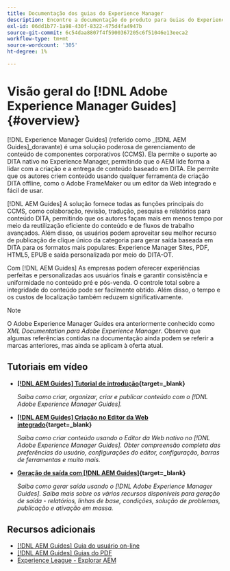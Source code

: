 ```yaml
---
title: Documentação dos guias do Experience Manager
description: Encontre a documentação do produto para Guias do Experience Manager (antigo XML Documentation para Adobe Experience Manager). Saiba mais sobre o suporte ao DITA nativo e a criação estruturada no Experience Manager.
exl-id: 06dd1b77-1a98-430f-8322-475d4fa4947b
source-git-commit: 6c54daa8807f4f5900367205c6f51046e13eeca2
workflow-type: tm+mt
source-wordcount: '305'
ht-degree: 1%

---
```


# Visão geral do [!DNL Adobe Experience Manager Guides] {#overview}

[!DNL Experience Manager Guides] (referido como _[!DNL AEM Guides]_doravante) é uma solução poderosa de gerenciamento de conteúdo de componentes corporativos (CCMS). Ela permite o suporte ao DITA nativo no Experience Manager, permitindo que o AEM lide forma a lidar com a criação e a entrega de conteúdo baseado em DITA. Ele permite que os autores criem conteúdo usando qualquer ferramenta de criação DITA offline, como o Adobe FrameMaker ou um editor da Web integrado e fácil de usar.

[!DNL AEM Guides] A solução fornece todas as funções principais do CCMS, como colaboração, revisão, tradução, pesquisa e relatórios para conteúdo DITA, permitindo que os autores façam mais em menos tempo por meio da reutilização eficiente do conteúdo e de fluxos de trabalho avançados. Além disso, os usuários podem aproveitar seu melhor recurso de publicação de clique único da categoria para gerar saída baseada em DITA para os formatos mais populares: Experience Manager Sites, PDF, HTML5, EPUB e saída personalizada por meio do DITA-OT.

Com [!DNL AEM Guides] As empresas podem oferecer experiências perfeitas e personalizadas aos usuários finais e garantir consistência e uniformidade no conteúdo pré e pós-venda. O controle total sobre a integridade do conteúdo pode ser facilmente obtido. Além disso, o tempo e os custos de localização também reduzem significativamente.

>[!NOTE]
> 
> O Adobe Experience Manager Guides era anteriormente conhecido como _XML Documentation para Adobe Experience Manager_. Observe que algumas referências contidas na documentação ainda podem se referir a marcas anteriores, mas ainda se aplicam à oferta atual.

## Tutoriais em vídeo

* **[[!DNL AEM Guides] Tutorial de introdução](https://experienceleague.adobe.com/docs/experience-manager-guides-learn/videos/getting-started/overview.html){target=_blank}**

  _Saiba como criar, organizar, criar e publicar conteúdo com o [!DNL Adobe Experience Manager Guides]._

* **[[!DNL AEM Guides] Criação no Editor da Web integrado](https://experienceleague.adobe.com/docs/experience-manager-guides-learn/videos/advanced-user-guide/overview.html){target=_blank}**

  _Saiba como criar conteúdo usando o Editor da Web nativo no  [!DNL Adobe Experience Manager Guides]. Obter compreensão completa das preferências do usuário, configurações do editor, configuração, barras de ferramentas e muito mais._

* **[Geração de saída com [!DNL AEM Guides]](https://experienceleague.adobe.com/docs/experience-manager-guides-learn/videos/output-generation/overview.html){target=_blank}**

  _Saiba como gerar saída usando o [!DNL Adobe Experience Manager Guides]. Saiba mais sobre os vários recursos disponíveis para geração de saída - relatórios, linhas de base, condições, solução de problemas, publicação e ativação em massa._


<!--

Dummy links cause validation to fail

## Staff Picks

<table>
<tr>
  <td>
    <a href="#">
      <img alt="400 x 225px" src="myimage.png" />
    </a>
    <div>
      <a href="#">
    <strong>Enablement Content 1</strong>
    </a>
    </div>
    <p>
    <em>A brief description of enablement content.</em>
    <p>
  </td>
   <td>
    <a href="#">
      <img alt="400 x 225px" src="myimage.png" />
    </a>
    <div>
      <a href="#">
    <strong>Enablement Content 1</strong>
    </a>
    </div>
    <p>
    <em>A brief description of enablement content.</em>
    <p>
  </td>
  <td>
    <a href="#">
      <img alt="400 x 225px" src="myimage.png" />
    </a>
    <div>
      <a href="#">
    <strong>Enablement Content 1</strong>
    </a>
    </div>
    <p>
    <em>A brief description of enablement content.</em>
    <p>
  </td>
</tr>
</table>

-->


## Recursos adicionais

* [[!DNL AEM Guides] Guia do usuário on-line](https://help.adobe.com/en_US/xml-documentation-for-adobe-experience-manager/index.html)
* [[!DNL AEM Guides] Guias do PDF](https://helpx.adobe.com/support/xml-documentation-for-experience-manager.html)
* [Experience League - Explorar AEM](https://experienceleague.adobe.com/?lang=pt-BR#recommended/solutions/experience-manager)
